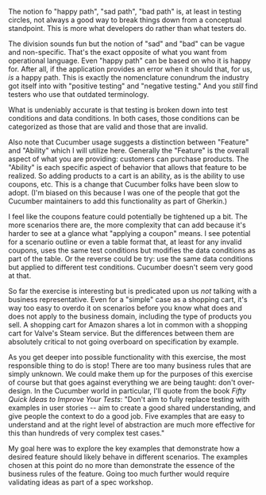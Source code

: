 The notion fo "happy path", "sad path", "bad path" is, at least in testing circles, not always a good way to break things down from a conceptual standpoint. This is more what developers do rather than what testers do.

The division sounds fun but the notion of "sad" and "bad" can be vague and non-specific. That's the exact opposite of what you want from operational language. Even "happy path" can be based on who it is happy for. After all, if the application provides an error when it should that, for us, _is_ a happy path. This is exactly the nomenclature conundrum the industry got itself into with "positive testing" and "negative testing." And you _still_ find testers who use that outdated terminology.

What is undeniably accurate is that testing is broken down into test conditions and data conditions. In both cases, those conditions can be categorized as those that are valid and those that are invalid.

Also note that Cucumber usage suggests a distinction between "Feature" and "Ability" which I will utilize here. Generally the "Feature" is the overall aspect of what you are providing: customers can purchase products. The "Ability" is each specific aspect of behavior that allows that feature to be realized. So adding products to a cart is an ability, as is the ability to use coupons, etc. This is a change that Cucumber folks have been slow to adopt. (I'm biased on this because I was one of the people that got the Cucumber maintainers to add this functionality as part of Gherkin.)

I feel like the coupons feature could potentially be tightened up a bit. The more scenarios there are, the more complexity that can add because it's harder to see at a glance what "applying a coupon" means. I see potential for a scenario outline or even a table format that, at least for any invalid coupons, uses the same test conditions but modifies the data conditions as part of the table. Or the reverse could be try: use the same data conditions but applied to different test conditions. Cucumber doesn't seem very good at that.

So far the exercise is interesting but is predicated upon us _not_ talking with a business representative. Even for a "simple" case as a shopping cart, it's way too easy to overdo it on scenarios before you know what does and does not apply to the business domain, including the type of products you sell. A shopping cart for Amazon shares a lot in common with a shopping cart for Valve's Steam service. But the differences between them are absolutely critical to not going overboard on specification by example.

As you get deeper into possible functionality with this exercise, the most responsible thing to do is stop! There are too many business rules that are simply unknown. We could make them up for the purposes of this exercise of course but that goes against everything we are being taught: don't over-design. In the Cucumber world in particular, I'll quote from the book _Fifty Quick Ideas to Improve Your Tests_: "Don't aim to fully replace testing with examples in user stories -- aim to create a good shared understanding, and give people the context to do a good job. Five examples that are easy to understand and at the right level of abstraction are much more effective for this than hundreds of very complex test cases."

My goal here was to explore the key examples that demonstrate how a desired feature should likely behave in different scenarios. The examples chosen at this point do no more than demonstrate the essence of the business rules of the feature. Going too much further would require validating ideas as part of a spec workshop.

